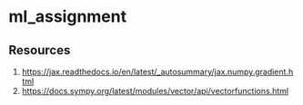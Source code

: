 # ml_assignment

## Resources

1. https://jax.readthedocs.io/en/latest/_autosummary/jax.numpy.gradient.html
2. https://docs.sympy.org/latest/modules/vector/api/vectorfunctions.html
